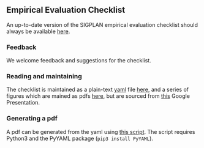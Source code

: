 ## Empirical Evaluation Checklist

An up-to-date version of the SIGPLAN empirical evaluation checklist should always be available [here](checklist.pdf).

### Feedback

We welcome feedback and suggestions for the checklist.

### Reading and maintaining 

The checklist is maintained as a plain-text [yaml](http://yaml.org) file [here](checklist.yaml), and a series of figures which are mained as pdfs [here](figs/), but are sourced from [this](https://docs.google.com/presentation/d/1sdSNQTRRvSTgCUO7S4_w2oeNVIbX_SqsJvX_A-XFJ5M/edit?usp=sharing) Google Presentation.

### Generating a pdf

A pdf can be generated from the yaml using [this script](genchecklist.py).   The script requires Python3 and the PyYAML package (`pip3 install PyYAML`).
